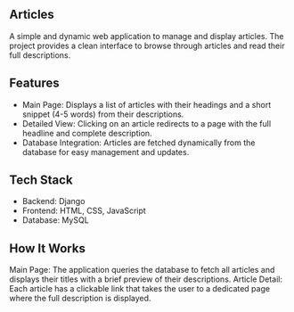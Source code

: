 ## Articles
A simple and dynamic web application to manage and display articles. The project provides a clean interface to browse through articles and read their full descriptions.

## Features
-  Main Page: Displays a list of articles with their headings and a short snippet (4-5 words) from their descriptions.
-  Detailed View: Clicking on an article redirects to a page with the full headline and complete description.
-  Database Integration: Articles are fetched dynamically from the database for easy management and updates.

## Tech Stack
-  Backend: Django
-  Frontend: HTML, CSS, JavaScript
-  Database: MySQL

## How It Works
Main Page: The application queries the database to fetch all articles and displays their titles with a brief preview of their descriptions.
Article Detail: Each article has a clickable link that takes the user to a dedicated page where the full description is displayed.
